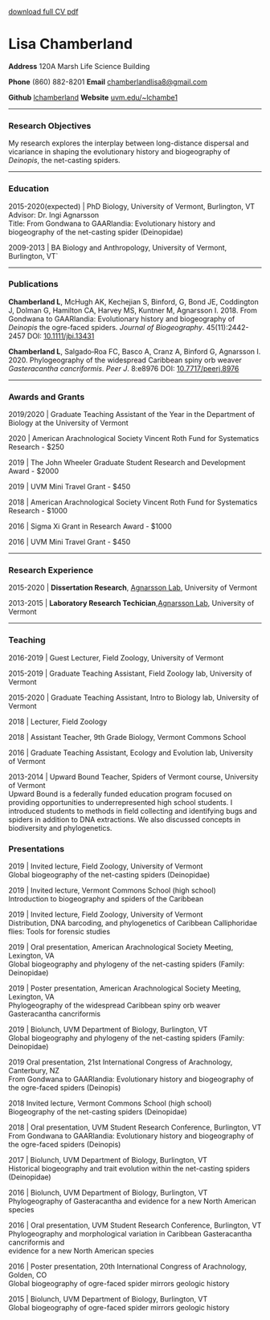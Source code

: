<p><a href='https://github.com/lchamberland/lchamberland.github.io/raw/master/Chamberland_CV_2020_github.pdf'>download full CV pdf</a>
<h1>Lisa Chamberland</h1>
<p><strong>Address</strong> 120A Marsh Life Science Building</p>
<p><strong>Phone</strong> (860) 882-8201     <strong>Email</strong> <a href='mailto:chamberlandlisa8@gmail.com' target='_blank' >chamberlandlisa8@gmail.com</a></p>
<p><strong>Github</strong> <a href='https://uvm.edu/~lchambe1'>lchamberland</a>     <strong>Website</strong> <a href='https://uvm.edu/~lchambe1'>uvm.edu/~lchambe1</a> </p>
<hr />
<h3>Research Objectives</h3>
<p>My research explores the interplay between long-distance dispersal and vicariance in shaping the evolutionary history and biogeography of <i>Deinopis</i>, the net-casting spiders.</p>
<hr />
<h3>Education</h3>
<p>2015-2020(expected) | PhD Biology, University of Vermont, Burlington, VT 
<br>Advisor: Dr. Ingi Agnarsson
<br>Title: From Gondwana to GAARlandia: Evolutionary history and biogeography of the net-casting spider (Deinopidae)</p>
<p>2009-2013 | BA Biology and Anthropology, University of Vermont, Burlington, VT`</p>
<hr />
<h3>Publications</h3>
<p><strong>Chamberland L</strong>, McHugh AK, Kechejian S, Binford, G, Bond JE, Coddington J, Dolman G, Hamilton CA, Harvey MS, Kuntner M, Agnarsson I. 2018. From Gondwana to GAARlandia: Evolutionary history and biogeography of <i>Deinopis</i> the ogre-faced spiders. <i>Journal of Biogeography</i>. 45(11):2442-2457 DOI: <a href='https://doi.org/10.1111/jbi.13431'>10.1111/jbi.13431</a></p>
<p><strong>Chamberland L</strong>, Salgado‐Roa FC, Basco A, Cranz A, Binford G, Agnarsson I. 2020. Phylogeography of the widespread Caribbean spiny orb weaver <i>Gasteracantha cancriformis</i>. <i>Peer J</i>. 8:e8976 DOI: <a href='https://doi.org/10.7717/peerj.8976'>10.7717/peerj.8976</a></p>
<hr />
<h3>Awards and Grants</h3>
<p>2019/2020 | Graduate Teaching Assistant of the Year in the Department of Biology at the University of Vermont</p>
<p>2020 | American Arachnological Society Vincent Roth Fund for Systematics Research - $250</p>
<p>2019 | The John Wheeler Graduate Student Research and Development Award - $2000</p>
<p>2019 | UVM Mini Travel Grant - $450</p>
<p>2018 | American Arachnological Society Vincent Roth Fund for Systematics Research - $1000</p>
<p>2016 | Sigma Xi Grant in Research Award - $1000</p>
<p>2016 | UVM Mini Travel Grant - $450</p>
<hr />
<h3>Research Experience</h3>
<p>2015-2020 | <strong>Dissertation Research</strong>,  <a href='http://www.theridiidae.com'>Agnarsson Lab</a>, University of Vermont	</p>
<p>2013-2015 | <strong>Laboratory Research Techician</strong>,<a href='http://www.theridiidae.com'>Agnarsson Lab</a>, University of Vermont</p>
<hr />

<h3>Teaching</h3>
<p>2016-2019 | Guest Lecturer, Field Zoology, University of Vermont</p>
<p>2015-2019 | Graduate Teaching Assistant, Field Zoology lab, University of Vermont</p>
<p>2015-2020 | Graduate Teaching Assistant, Intro to Biology lab, University of Vermont</p>
<p>2018 | Lecturer, Field Zoology</p>
<p>2018 | Assistant Teacher, 9th Grade Biology, Vermont Commons School</p>
<p>2016 | Graduate Teaching Assistant, Ecology and Evolution lab, University of Vermont</p>
<p>2013-2014 | Upward Bound Teacher, Spiders of Vermont course, University of Vermont
<br>Upward Bound is a federally funded education program focused on providing opportunities to underrepresented high school students. I introduced students to methods in field collecting and identifying bugs and spiders in addition to DNA extractions. We also discussed concepts in biodiversity and phylogenetics.</p> 

<h3>Presentations</h3>

<p>2019 | Invited lecture, Field Zoology, University of Vermont
<br>Global biogeography of the net-casting spiders (Deinopidae)</p>
<p>2019 | Invited lecture, Vermont Commons School (high school)
<br>Introduction to biogeography and spiders of the Caribbean</p>
<p>2019 | Invited lecture, Field Zoology, University of Vermont 
<br>Distribution, DNA barcoding, and phylogenetics of Caribbean Calliphoridae flies: Tools for forensic studies</p>
<p>2019 | Oral presentation, American Arachnological Society Meeting, Lexington, VA
<br>Global biogeography and phylogeny of the net-casting spiders (Family: Deinopidae)</p>
<p>2019 | Poster presentation, American Arachnological Society Meeting, Lexington, VA 
<br>Phylogeography of the widespread Caribbean spiny orb weaver Gasteracantha cancriformis</p>
<p>2019 | Biolunch, UVM Department of Biology, Burlington, VT
<br>Global biogeography and phylogeny of the net-casting spiders (Family: Deinopidae)</p>
<p>2019	Oral presentation, 21st International Congress of Arachnology, Canterbury, NZ
<br>From Gondwana to GAARlandia: Evolutionary history and biogeography  of the ogre-faced spiders (Deinopis)</p>
<p>2018	Invited lecture, Vermont Commons School (high school)
<br>Biogeography of the net-casting spiders (Deinopidae)</p>
<p>2018 | Oral presentation, UVM Student Research Conference, Burlington, VT
<br>From Gondwana to GAARlandia: Evolutionary history and biogeography  of the ogre-faced spiders (Deinopis)</p>
<p>2017 | Biolunch, UVM Department of Biology, Burlington, VT
<br>Historical   biogeography   and   trait   evolution   within   the   net-casting   spiders
(Deinopidae)</p>
<p>2016 | Biolunch, UVM Department of Biology, Burlington, VT
<br>Phylogeography of Gasteracantha  and  evidence  for  a  new  North  American species</p>
<p>2016 | Oral presentation, UVM Student Research Conference, Burlington, VT Phylogeography   and   morphological    variation   in   Caribbean Gasteracantha cancriformis and <br>evidence for a new North American species</p>
<p>2016 | Poster presentation, 20th International Congress of Arachnology, Golden, CO
<br>Global biogeography   of  ogre-faced   spider mirrors geologic history</p>
<p>2015 | Biolunch, UVM Department of Biology, Burlington, VT
<br>Global biogeography   of ogre-faced   spider mirrors geologic history</p>


